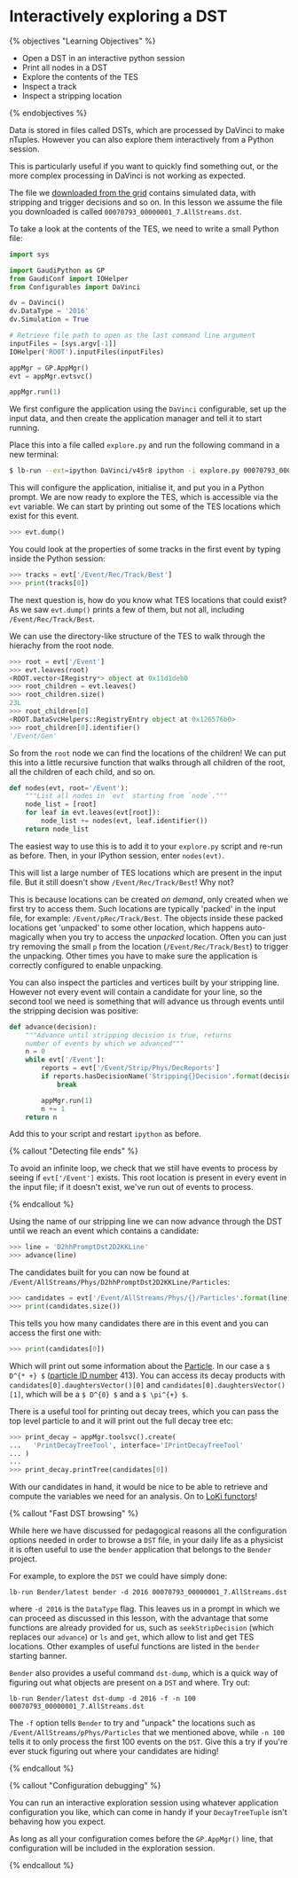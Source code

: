 # Interactively exploring a DST

{% objectives "Learning Objectives" %}

* Open a DST in an interactive python session
* Print all nodes in a DST
* Explore the contents of the TES
* Inspect a track
* Inspect a stripping location

{% endobjectives %} 

Data is stored in files called DSTs, which are processed
by DaVinci to make nTuples. However you can also explore
them interactively from a Python session.

This is particularly useful if you want to quickly find
something out, or the more complex processing in DaVinci
is not working as expected.

The file we [downloaded from the grid](files-from-grid)
contains simulated data, with stripping and trigger decisions
and so on. In this lesson we assume the file you downloaded is called `00070793_00000001_7.AllStreams.dst`.

To take a look at the contents of the TES, we need to write a small
Python file:

```python
import sys

import GaudiPython as GP
from GaudiConf import IOHelper
from Configurables import DaVinci

dv = DaVinci()
dv.DataType = '2016'
dv.Simulation = True

# Retrieve file path to open as the last command line argument
inputFiles = [sys.argv[-1]]
IOHelper('ROOT').inputFiles(inputFiles)

appMgr = GP.AppMgr()
evt = appMgr.evtsvc()

appMgr.run(1)
```

We first configure the application using the `DaVinci` configurable, set up
the input data, and then create the application manager and tell it to start
running.

Place this into a file called `explore.py` and run the following
command in a new terminal:

```bash
$ lb-run --ext=ipython DaVinci/v45r8 ipython -i explore.py 00070793_00000001_7.AllStreams.dst
```

This will configure the application, initialise it, and put you in a Python
prompt. We are now ready to explore the TES, which is accessible via the
`evt` variable. We can start by printing out some of the TES locations which
exist for this event.

```python
>>> evt.dump()
```

You could look at the properties of some tracks in the first event by typing
inside the Python session:

```python
>>> tracks = evt['/Event/Rec/Track/Best']
>>> print(tracks[0])
```

The next question is, how do you know what TES locations that could exist? As
we saw `evt.dump()` prints a few of them, but not all, including
`/Event/Rec/Track/Best`.

We can use the directory-like structure of the TES to walk through the
hierachy from the root node.

```python
>>> root = evt['/Event']
>>> evt.leaves(root)
<ROOT.vector<IRegistry*> object at 0x11d1deb0
>>> root_children = evt.leaves()
>>> root_children.size()
23L
>>> root_children[0]
<ROOT.DataSvcHelpers::RegistryEntry object at 0x126576b0>
>>> root_children[0].identifier()
'/Event/Gen'
```

So from the `root` node we can find the locations of the children! We can put
this into a little recursive function that walks through all children of the
root, all the children of each child, and so on.

```python
def nodes(evt, root='/Event'):
    """List all nodes in `evt` starting from `node`."""
    node_list = [root]
    for leaf in evt.leaves(evt[root]):
        node_list += nodes(evt, leaf.identifier())
    return node_list
```

The easiest way to use this is to add it to your `explore.py` script
and re-run as before. Then, in your IPython session, enter `nodes(evt)`.

This will list a large number of TES locations which are present in the input
file. But it still doesn't show `/Event/Rec/Track/Best`! Why not?

This is because locations can be created _on demand_, only created when we
first try to access them. Such locations are typically 'packed' in the input
file, for example: `/Event/pRec/Track/Best`. The objects inside these packed
locations get 'unpacked' to some other location, which happens auto-magically
when you try to access the _unpacked_ location. Often you can just try
removing the small `p` from the location (`/Event/Rec/Track/Best`) to trigger
the unpacking. Other times you have to make sure the application is correctly
configured to enable unpacking.


You can also inspect the particles and vertices built by your stripping line.
However not every event will contain a candidate for your line, so the second
tool we need is something that will advance us through events until the
stripping decision was positive:

```python
def advance(decision):
    """Advance until stripping decision is true, returns
    number of events by which we advanced"""
    n = 0
    while evt['/Event']:
        reports = evt['/Event/Strip/Phys/DecReports']
        if reports.hasDecisionName('Stripping{}Decision'.format(decision)):
            break

        appMgr.run(1)
        n += 1
    return n
```

Add this to your script and restart `ipython` as before.

{% callout "Detecting file ends" %}

To avoid an infinite loop, we check that we still have events to process by
seeing if `evt['/Event']` exists. This root location is present in every
event in the input file; if it doesn't exist, we've run out of events to
process.

{% endcallout %} 

Using the name of our stripping line we can now advance through the
DST until we reach an event which contains a candidate:

```python
>>> line = 'D2hhPromptDst2D2KKLine'
>>> advance(line)
```

The candidates built for you can now be found at `/Event/AllStreams/Phys/D2hhPromptDst2D2KKLine/Particles`:

```python
>>> candidates = evt['/Event/AllStreams/Phys/{}/Particles'.format(line)]
>>> print(candidates.size())
```

This tells you how many candidates there are in this event and you can access the first
one with:

```python
>>> print(candidates[0])
```

Which will print out some information about the [Particle](https://lhcb-doxygen.web.cern.ch/lhcb-doxygen/davinci/latest/d0/d13/class_l_h_cb_1_1_particle.html). In our case a `$ D^{* +} $` ([particle ID number](http://pdg.lbl.gov/2019/reviews/rpp2018-rev-monte-carlo-numbering.pdf) 413). You can access its decay products with
`candidates[0].daughtersVector()[0]` and `candidates[0].daughtersVector()[1]`,
which will be a `$ D^{0} $` and a `$ \pi^{+} $`.

There is a useful tool for printing out decay trees, which you can
pass the top level particle to and it will print out the full decay tree etc:

```python
>>> print_decay = appMgr.toolsvc().create(
...   'PrintDecayTreeTool', interface='IPrintDecayTreeTool'
... )
...
>>> print_decay.printTree(candidates[0])
```

With our candidates in hand, it would be nice to be able to retrieve and
compute the variables we need for an analysis. On to [LoKi
functors](loki-functors)!

{% callout "Fast DST browsing" %}

While here we have discussed for pedagogical reasons all the configuration
options needed in order to browse a `DST` file, in your daily life as a
physicist it is often useful to use the `bender` application that belongs to
the `Bender` project.

For example, to explore the `DST` we could have simply done:

```
lb-run Bender/latest bender -d 2016 00070793_00000001_7.AllStreams.dst
```

where `-d 2016` is the `DataType` flag.
This leaves us in a prompt in which we can proceed as discussed in this
lesson, with the advantage that some functions are already provided
for us, such as `seekStripDecision` (which replaces our `advance`) or
`ls` and `get`, which allow to list and get TES locations.
Other examples of useful functions are listed in the `bender` starting
banner.

`Bender` also provides a useful command `dst-dump`, which is a quick way of
figuring out what objects are present on a `DST` and where. Try out:
```
lb-run Bender/latest dst-dump -d 2016 -f -n 100 00070793_00000001_7.AllStreams.dst
```
The `-f` option tells `Bender` to try and "unpack" the locations such as
`/Event/AllStreams/pPhys/Particles` that we mentioned above, while `-n 100`
tells it to only process the first 100 events on the `DST`.
Give this a try if you're ever stuck figuring out where your candidates are hiding!

{% endcallout %} 


{% callout "Configuration debugging" %}

You can run an interactive exploration session using whatever application
configuration you like, which can come in handy if your `DecayTreeTuple`
isn't behaving how you expect.

As long as all your configuration comes before the `GP.AppMgr()` line, that
configuration will be included in the exploration session.

{% endcallout %} 
